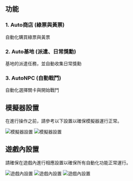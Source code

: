 ## 功能

### 1. Auto商店 (綠票與黃票)
自動化購買綠票與黃票

### 2. Auto基地 (派遣、日常獎勳)
基地的派遣任務，並自動收集日常獎勳

### 3. AutoNPC (自動戰鬥)
自動化選擇關卡與開始戰鬥

## 模擬器設置
在進行操作之前，請參考以下設置以確保模擬器運行正常。

![模擬器設置](https://github.com/user-attachments/assets/53ef760c-10be-49b2-8ed2-6a9b370cf6e3)
![模擬器設置](https://github.com/user-attachments/assets/45ee3ac7-4f76-49e6-911c-69835c95cd90)

## 遊戲內設置
請確保在遊戲內進行相應設置以確保所有自動化功能正常運行。

![遊戲內設置](https://github.com/user-attachments/assets/eeda88e0-58bb-4451-ac41-fafa938fe4f2)
![遊戲內設置](https://github.com/user-attachments/assets/5a030655-422e-402b-9c6b-b83eb2b57f16)
![遊戲內設置](https://github.com/user-attachments/assets/d2837046-b443-4e58-bfc4-3333092df970)

